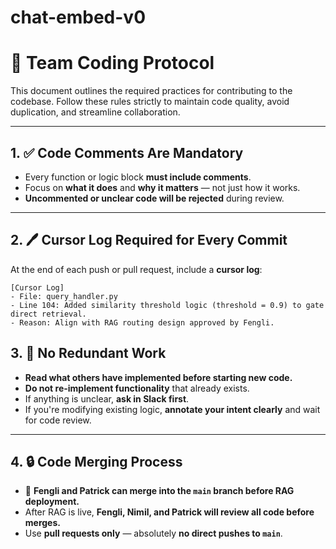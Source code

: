 # chat-embed-v0

# 🔧 Team Coding Protocol

This document outlines the required practices for contributing to the codebase. Follow these rules strictly to maintain code quality, avoid duplication, and streamline collaboration.

---

## 1. ✅ Code Comments Are Mandatory

- Every function or logic block **must include comments**.
- Focus on **what it does** and **why it matters** — not just how it works.
- **Uncommented or unclear code will be rejected** during review.

---

## 2. 🖊️ Cursor Log Required for Every Commit

At the end of each push or pull request, include a **cursor log**:

```plaintext
[Cursor Log]
- File: query_handler.py
- Line 104: Added similarity threshold logic (threshold = 0.9) to gate direct retrieval.
- Reason: Align with RAG routing design approved by Fengli.
```

## 3. 🚫 No Redundant Work

- **Read what others have implemented before starting new code.**
- **Do not re-implement functionality** that already exists.
- If anything is unclear, **ask in Slack first**.
- If you're modifying existing logic, **annotate your intent clearly** and wait for code review.

---

## 4. 🔒 Code Merging Process

- 🔐 **Fengli and Patrick can merge into the `main` branch before RAG deployment.**
- After RAG is live, **Fengli, Nimil, and Patrick will review all code before merges.**
- Use **pull requests only** — absolutely **no direct pushes to `main`**.
